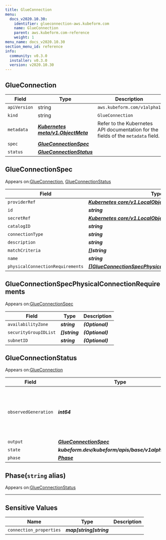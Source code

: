 ```yaml
---
title: GlueConnection
menu:
  docs_v2020.10.30:
    identifier: glueconnection-aws.kubeform.com
    name: GlueConnection
    parent: aws.kubeform.com-reference
    weight: 1
menu_name: docs_v2020.10.30
section_menu_id: reference
info:
  community: v0.3.0
  installer: v0.3.0
  version: v2020.10.30
---
```


## GlueConnection
| Field | Type | Description |
| ------ | ----- | ----------- |
| `apiVersion` | string | `aws.kubeform.com/v1alpha1` |
|    `kind` | string | `GlueConnection` |
| `metadata` | ***[Kubernetes meta/v1.ObjectMeta](https://v1-18.docs.kubernetes.io/docs/reference/generated/kubernetes-api/v1.18/#objectmeta-v1-meta)***|Refer to the Kubernetes API documentation for the fields of the `metadata` field.|
| `spec` | ***[GlueConnectionSpec](#glueconnectionspec)***||
| `status` | ***[GlueConnectionStatus](#glueconnectionstatus)***||
## GlueConnectionSpec

Appears on:[GlueConnection](#glueconnection), [GlueConnectionStatus](#glueconnectionstatus)

| Field | Type | Description |
| ------ | ----- | ----------- |
| `providerRef` | ***[Kubernetes core/v1.LocalObjectReference](https://v1-18.docs.kubernetes.io/docs/reference/generated/kubernetes-api/v1.18/#localobjectreference-v1-core)***||
| `id` | ***string***||
| `secretRef` | ***[Kubernetes core/v1.LocalObjectReference](https://v1-18.docs.kubernetes.io/docs/reference/generated/kubernetes-api/v1.18/#localobjectreference-v1-core)***||
| `catalogID` | ***string***| ***(Optional)*** |
| `connectionType` | ***string***| ***(Optional)*** |
| `description` | ***string***| ***(Optional)*** |
| `matchCriteria` | ***[]string***| ***(Optional)*** |
| `name` | ***string***||
| `physicalConnectionRequirements` | ***[[]GlueConnectionSpecPhysicalConnectionRequirements](#glueconnectionspecphysicalconnectionrequirements)***| ***(Optional)*** |
## GlueConnectionSpecPhysicalConnectionRequirements

Appears on:[GlueConnectionSpec](#glueconnectionspec)

| Field | Type | Description |
| ------ | ----- | ----------- |
| `availabilityZone` | ***string***| ***(Optional)*** |
| `securityGroupIDList` | ***[]string***| ***(Optional)*** |
| `subnetID` | ***string***| ***(Optional)*** |
## GlueConnectionStatus

Appears on:[GlueConnection](#glueconnection)

| Field | Type | Description |
| ------ | ----- | ----------- |
| `observedGeneration` | ***int64***| ***(Optional)*** Resource generation, which is updated on mutation by the API Server.|
| `output` | ***[GlueConnectionSpec](#glueconnectionspec)***| ***(Optional)*** |
| `state` | ***kubeform.dev/kubeform/apis/base/v1alpha1.State***| ***(Optional)*** |
| `phase` | ***[Phase](#phase)***| ***(Optional)*** |
## Phase(`string` alias)

Appears on:[GlueConnectionStatus](#glueconnectionstatus)

---
## Sensitive Values
| Name | Type | Description |
|------|------|-------------|
| `connection_properties` | ***map[string]string*** ||
